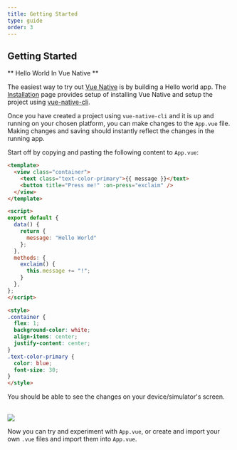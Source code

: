 ```yaml
---
title: Getting Started
type: guide
order: 3
---
```


## Getting Started

** Hello World In Vue Native **

The easiest way to try out [Vue Native](https://vue-native.io/) is by building a Hello world app. The [Installation](docs/installation.html) page provides setup of installing Vue Native and setup the project using [vue-native-cli](https://github.com/GeekyAnts/vue-native-cli).

Once you have created a project using `vue-native-cli` and it is up and running on your chosen platform, you can make changes to the `App.vue` file. Making changes and saving should instantly reflect the changes in the running app.

Start off by copying and pasting the following content to `App.vue`:

```html
<template>
  <view class="container">
    <text class="text-color-primary">{{ message }}</text>
    <button title="Press me!" :on-press="exclaim" />
  </view>
</template>

<script>
export default {
  data() {
    return {
      message: "Hello World"
    };
  },
  methods: {
    exclaim() {
      this.message += "!";
    }
  },
};
</script>

<style>
.container {
  flex: 1;
  background-color: white;
  align-items: center;
  justify-content: center;
}
.text-color-primary {
  color: blue;
  font-size: 30;
}
</style>
```

You should be able to see the changes on your device/simulator's screen.

<br />
<div class="hello-world-container">
  <div class="hello-world-wrapper">
    <img src="/images/helloWorld.png" class="img-wrapper" />
  </div>
</div>

Now you can try and experiment with `App.vue`, or create and import your own `.vue` files and import them into `App.vue`.
